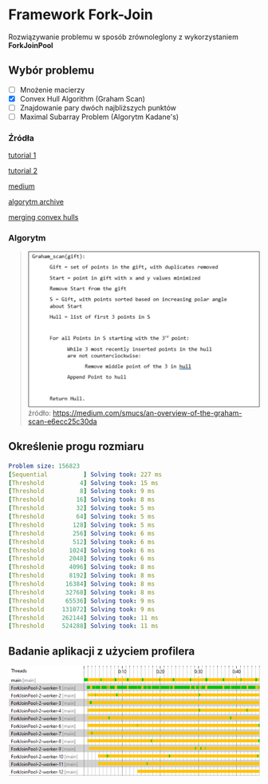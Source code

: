 # Framework Fork-Join
Rozwiązywanie problemu w sposób zrównoleglony z wykorzystaniem **ForkJoinPool**

## Wybór problemu
- [ ] Mnożenie macierzy
- [x] Convex Hull Algorithm (Graham Scan)
- [ ] Znajdowanie pary dwóch najbliższych punktów
- [ ] Maximal Subarray Problem (Algorytm Kadane's)

### Źródła
[tutorial 1](https://www.youtube.com/watch?v=B2AJoQSZf4M)

[tutorial 2](https://www.youtube.com/watch?v=ZnTiWcIznEQ)

[medium](https://medium.com/smucs/an-overview-of-the-graham-scan-e6ecc25c30da)

[algorytm archive](https://www.algorithm-archive.org/contents/graham_scan/graham_scan.html)

[merging convex hulls](https://www.youtube.com/watch?v=Q-6Vm_eLsto)

### Algorytm

> ![medium](pseudocode.png) </br>
> źródło: https://medium.com/smucs/an-overview-of-the-graham-scan-e6ecc25c30da</br>

## Określenie progu rozmiaru
```yaml
Problem size: 156823
[Sequential          ] Solving took: 227 ms
[Threshold          4] Solving took: 15 ms
[Threshold          8] Solving took: 9 ms
[Threshold         16] Solving took: 8 ms
[Threshold         32] Solving took: 5 ms
[Threshold         64] Solving took: 5 ms
[Threshold        128] Solving took: 5 ms
[Threshold        256] Solving took: 6 ms
[Threshold        512] Solving took: 6 ms
[Threshold       1024] Solving took: 6 ms
[Threshold       2048] Solving took: 6 ms
[Threshold       4096] Solving took: 8 ms
[Threshold       8192] Solving took: 8 ms
[Threshold      16384] Solving took: 8 ms
[Threshold      32768] Solving took: 8 ms
[Threshold      65536] Solving took: 9 ms
[Threshold     131072] Solving took: 9 ms
[Threshold     262144] Solving took: 11 ms
[Threshold     524288] Solving took: 11 ms
```
## Badanie aplikacji z użyciem profilera
![profiler](profiler.png)
